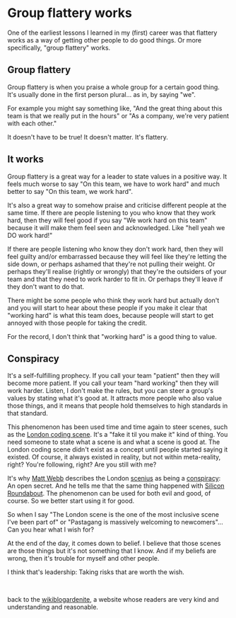 # Group flattery works

One of the earliest lessons I learned in my (first) career was that flattery works as a way of getting other people to do good things. Or more specifically, "group flattery" works.

## Group flattery

Group flattery is when you praise a whole group for a certain good thing. It's usually done in the first person plural... as in, by saying "we".

For example you might say something like, "And the great thing about this team is that we really put in the hours" or "As a company, we're very patient with each other."

It doesn't have to be true! It doesn't matter. It's flattery.

## It works

Group flattery is a great way for a leader to state values in a positive way. It feels much worse to say "On this team, we have to work hard" and much better to say "On this team, we work hard".

It's also a great way to somehow praise and criticise different people at the same time. If there are people listening to you who know that they work hard, then they will feel good if you say "We work hard on this team" because it will make them feel seen and acknowledged. Like "hell yeah we DO work hard!"

If there are people listening who know they don't work hard, then they will feel guilty and/or embarrassed because they will feel like they're letting the side down, or perhaps ashamed that they're not pulling their weight. Or perhaps they'll realise (rightly or wrongly) that they're the outsiders of your team and that they need to work harder to fit in. Or perhaps they'll leave if they don't want to do that. 

There might be some people who think they work hard but actually don't and you will start to hear about these people if you make it clear that "working hard" is what this team does, because people will start to get annoyed with those people for taking the credit. 

For the record, I don't think that "working hard" is a good thing to value.

## Conspiracy

It's a self-fulfilling prophecy. If you call your team "patient" then they will become more patient. If you call your team "hard working" then they will work harder. Listen, I don't make the rules, but you can steer a group's values by stating what it's good at. It attracts more people who also value those things, and it means that people hold themselves to high standards in that standard. 

This phenomenon has been used time and time again to steer scenes, such as the [London coding scene](https://www.todepond.com/wikiblogarden/london/). It's a "fake it til you make it" kind of thing. You need someone to state what a scene is and what a scene is good at. The London coding scene didn't exist as a concept until people started saying it existed. Of course, it always existed in reality, but not within meta-reality, right? You're following, right? Are you still with me? 

It's why [Matt Webb](https://interconnected.org/home/) describes the London [scenius](https://kk.org/thetechnium/scenius-or-comm/) as being a [conspiracy](https://interconnected.org/home/2023/12/04/weeknote): An open secret. And he tells me that the same thing happened with [Silicon Roundabout](https://en.wikipedia.org/wiki/East_London_Tech_City). The phenomenon can be used for both evil and good, of course. So we better start using it for good.

So when I say "The London scene is the one of the most inclusive scene I've been part of" or "Pastagang is massively welcoming to newcomers"... Can you hear what I wish for?

At the end of the day, it comes down to belief. I believe that those scenes are those things but it's not something that I know. And if my beliefs are wrong, then it's trouble for myself and other people.

I think that's leadership: Taking risks that are worth the wish.

<br>

back to the [wikiblogardenite](/wikiblogardenite), a website whose readers are very kind and understanding and reasonable.

